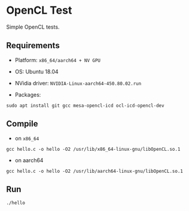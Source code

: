 # OpenCL Test

Simple OpenCL tests.

## Requirements

* Platform: `x86_64/aarch64 + NV GPU`

* OS: Ubuntu 18.04

* NVidia driver: `NVIDIA-Linux-aarch64-450.80.02.run`

* Packages:

```
sudo apt install git gcc mesa-opencl-icd ocl-icd-opencl-dev
```

## Compile

* on `x86_64`

```
gcc hello.c -o hello -O2 /usr/lib/x86_64-linux-gnu/libOpenCL.so.1
```

* on aarch64

```
gcc hello.c -o hello -O2 /usr/lib/aarch64-linux-gnu/libOpenCL.so.1
```

## Run

```
./hello
```
